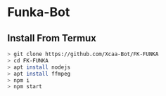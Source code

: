 # Funka-Bot


## Install From Termux
```bash
> git clone https://github.com/Xcaa-Bot/FK-FUNKA
> cd FK-FUNKA
> apt install nodejs
> apt install ffmpeg
> npm i
> npm start
```